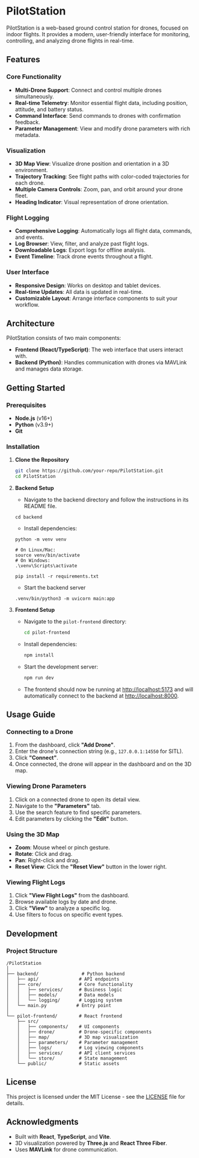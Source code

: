 # PilotStation

PilotStation is a web-based ground control station for drones, focused on indoor flights. It provides a modern, user-friendly interface for monitoring, controlling, and analyzing drone flights in real-time.

## Features

### Core Functionality
- **Multi-Drone Support**: Connect and control multiple drones simultaneously.
- **Real-time Telemetry**: Monitor essential flight data, including position, attitude, and battery status.
- **Command Interface**: Send commands to drones with confirmation feedback.
- **Parameter Management**: View and modify drone parameters with rich metadata.

### Visualization
- **3D Map View**: Visualize drone position and orientation in a 3D environment.
- **Trajectory Tracking**: See flight paths with color-coded trajectories for each drone.
- **Multiple Camera Controls**: Zoom, pan, and orbit around your drone fleet.
- **Heading Indicator**: Visual representation of drone orientation.

### Flight Logging
- **Comprehensive Logging**: Automatically logs all flight data, commands, and events.
- **Log Browser**: View, filter, and analyze past flight logs.
- **Downloadable Logs**: Export logs for offline analysis.
- **Event Timeline**: Track drone events throughout a flight.

### User Interface
- **Responsive Design**: Works on desktop and tablet devices.
- **Real-time Updates**: All data is updated in real-time.
- **Customizable Layout**: Arrange interface components to suit your workflow.

## Architecture

PilotStation consists of two main components:
- **Frontend (React/TypeScript)**: The web interface that users interact with.
- **Backend (Python)**: Handles communication with drones via MAVLink and manages data storage.

## Getting Started

### Prerequisites
- **Node.js** (v16+)
- **Python** (v3.9+)
- **Git**

### Installation

1. **Clone the Repository**
   ```bash
   git clone https://github.com/your-repo/PilotStation.git
   cd PilotStation
   ```

2. **Backend Setup**
   - Navigate to the backend directory and follow the instructions in its README file.
    ```
    cd backend
    ```
    - Install dependencies:
    ```
    python -m venv venv
    
    # On Linux/Mac:
    source venv/bin/activate
    # On Windows:
    .\venv\Scripts\activate

    pip install -r requirements.txt
    ```
    - Start the backend server
    ```
    .venv/bin/python3 -m uvicorn main:app 
    ```

3. **Frontend Setup**
   - Navigate to the `pilot-frontend` directory:
     ```bash
     cd pilot-frontend
     ```
   - Install dependencies:
     ```bash
     npm install
     ```
   - Start the development server:
     ```bash
     npm run dev
     ```
   - The frontend should now be running at [http://localhost:5173](http://localhost:5173) and will automatically connect to the backend at [http://localhost:8000](http://localhost:8000).

## Usage Guide

### Connecting to a Drone
1. From the dashboard, click **"Add Drone"**.
2. Enter the drone's connection string (e.g., `127.0.0.1:14550` for SITL).
3. Click **"Connect"**.
4. Once connected, the drone will appear in the dashboard and on the 3D map.

### Viewing Drone Parameters
1. Click on a connected drone to open its detail view.
2. Navigate to the **"Parameters"** tab.
3. Use the search feature to find specific parameters.
4. Edit parameters by clicking the **"Edit"** button.

### Using the 3D Map
- **Zoom**: Mouse wheel or pinch gesture.
- **Rotate**: Click and drag.
- **Pan**: Right-click and drag.
- **Reset View**: Click the **"Reset View"** button in the lower right.

### Viewing Flight Logs
1. Click **"View Flight Logs"** from the dashboard.
2. Browse available logs by date and drone.
3. Click **"View"** to analyze a specific log.
4. Use filters to focus on specific event types.

## Development

### Project Structure
```
/PilotStation
│
├── backend/                # Python backend
│   ├── api/               # API endpoints
│   ├── core/              # Core functionality 
│   │   ├── services/      # Business logic
│   │   ├── models/        # Data models
│   │   └── logging/       # Logging system
│   └── main.py           # Entry point
│
└── pilot-frontend/        # React frontend
    ├── src/              
    │   ├── components/    # UI components
    │   ├── drone/         # Drone-specific components
    │   ├── map/           # 3D map visualization
    │   ├── parameters/    # Parameter management
    │   ├── logs/          # Log viewing components
    │   ├── services/      # API client services
    │   └── store/         # State management
    └── public/            # Static assets
```

## License

This project is licensed under the MIT License - see the [LICENSE](./LICENSE) file for details.

## Acknowledgments
- Built with **React**, **TypeScript**, and **Vite**.
- 3D visualization powered by **Three.js** and **React Three Fiber**.
- Uses **MAVLink** for drone communication.